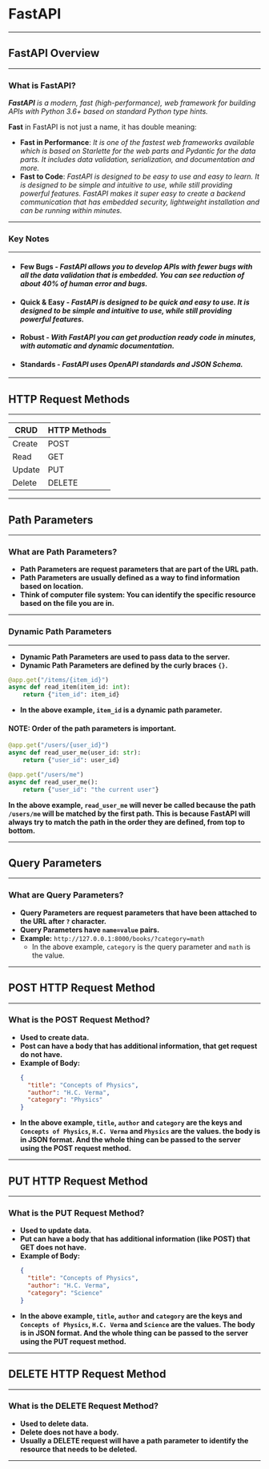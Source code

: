 # FastAPI

---

## FastAPI Overview

---

### What is FastAPI?

_**FastAPI** is a modern, fast (high-performance), web framework for building APIs with Python 3.6+ based on standard Python type hints._

**Fast** in FastAPI is not just a name, it has double meaning:

- **Fast in Performance**: _It is one of the fastest web frameworks available which is based on Starlette for the web parts and Pydantic for the data parts. It includes data validation, serialization, and documentation and more._
- **Fast to Code**: _FastAPI is designed to be easy to use and easy to learn. It is designed to be simple and intuitive to use, while still providing powerful features. FastAPI makes it super easy to create a backend communication that has embedded security, lightweight installation and can be running within minutes._

---

### Key Notes

---

- #### Few Bugs - _FastAPI allows you to develop APIs with fewer bugs with all the data validation that is embedded. You can see reduction of about 40% of human error and bugs._
- #### Quick & Easy - _FastAPI is designed to be quick and easy to use. It is designed to be simple and intuitive to use, while still providing powerful features._
- #### Robust - _With FastAPI you can get production ready code in minutes, with automatic and dynamic documentation._
- #### Standards - _FastAPI uses OpenAPI standards and JSON Schema._

---

## HTTP Request Methods

---

| **CRUD** | **HTTP Methods** |
| -------- | ---------------- |
| Create   | POST             |
| Read     | GET              |
| Update   | PUT              |
| Delete   | DELETE           |

---

## Path Parameters

---

### What are Path Parameters?

- **Path Parameters are request parameters that are part of the URL path.**
- **Path Parameters are usually defined as a way to find information based on location.**
- **Think of computer file system: You can identify the specific resource based on the file you are in.**

---

### Dynamic Path Parameters

---

- **Dynamic Path Parameters are used to pass data to the server.**
- **Dynamic Path Parameters are defined by the curly braces `{}`.**

```python
@app.get("/items/{item_id}")
async def read_item(item_id: int):
    return {"item_id": item_id}
```

- **In the above example, `item_id` is a dynamic path parameter.**

#### NOTE: Order of the path parameters is important.

```python
@app.get("/users/{user_id}")
async def read_user_me(user_id: str):
    return {"user_id": user_id}

@app.get("/users/me")
async def read_user_me():
    return {"user_id": "the current user"}
```

**In the above example, `read_user_me` will never be called because the path `/users/me` will be matched by the first path. This is because FastAPI will always try to match the path in the order they are defined, from top to bottom.**

---

## Query Parameters

---

### What are Query Parameters?

- **Query Parameters are request parameters that have been attached to the URL after `?` character.**
- **Query Parameters have `name=value` pairs.**
- **Example:** `http://127.0.0.1:8000/books/?category=math`
  - In the above example, `category` is the query parameter and `math` is the value.

---

## POST HTTP Request Method

---

### What is the POST Request Method?

- **Used to create data.**
- **Post can have a body that has additional information, that get request do not have.**
- **Example of Body:**
  ```json
  {
    "title": "Concepts of Physics",
    "author": "H.C. Verma",
    "category": "Physics"
  }
  ```
- **In the above example, `title`, `author` and `category` are the keys and `Concepts of Physics`, `H.C. Verma` and `Physics` are the values. the body is in JSON format. And the whole thing can be passed to the server using the POST request method.**

---

## PUT HTTP Request Method

---

### What is the PUT Request Method?

- **Used to update data.**
- **Put can have a body that has additional information (like POST) that GET does not have.**
- **Example of Body:**
  ```json
  {
    "title": "Concepts of Physics",
    "author": "H.C. Verma",
    "category": "Science"
  }
  ```
- **In the above example, `title`, `author` and `category` are the keys and `Concepts of Physics`, `H.C. Verma` and `Science` are the values. The body is in JSON format. And the whole thing can be passed to the server using the PUT request method.**

---

## DELETE HTTP Request Method

---

### What is the DELETE Request Method?

- **Used to delete data.**
- **Delete does not have a body.**
- **Usually a DELETE request will have a path parameter to identify the resource that needs to be deleted.**

---
